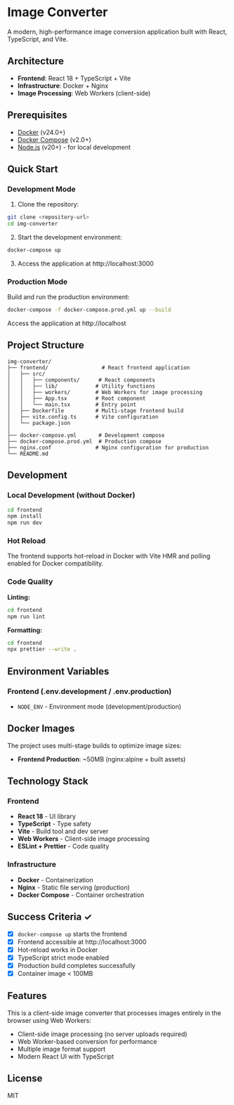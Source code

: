 # Image Converter

A modern, high-performance image conversion application built with React, TypeScript, and Vite.

## Architecture

- **Frontend**: React 18 + TypeScript + Vite
- **Infrastructure**: Docker + Nginx
- **Image Processing**: Web Workers (client-side)

## Prerequisites

- [Docker](https://www.docker.com/get-started) (v24.0+)
- [Docker Compose](https://docs.docker.com/compose/install/) (v2.0+)
- [Node.js](https://nodejs.org/) (v20+) - for local development

## Quick Start

### Development Mode

1. Clone the repository:
```bash
git clone <repository-url>
cd img-converter
```

2. Start the development environment:
```bash
docker-compose up
```

3. Access the application at http://localhost:3000

### Production Mode

Build and run the production environment:
```bash
docker-compose -f docker-compose.prod.yml up --build
```

Access the application at http://localhost

## Project Structure

```
img-converter/
├── frontend/                 # React frontend application
│   ├── src/
│   │   ├── components/      # React components
│   │   ├── lib/            # Utility functions
│   │   ├── workers/        # Web Workers for image processing
│   │   ├── App.tsx         # Root component
│   │   └── main.tsx        # Entry point
│   ├── Dockerfile          # Multi-stage frontend build
│   ├── vite.config.ts      # Vite configuration
│   └── package.json
│
├── docker-compose.yml       # Development compose
├── docker-compose.prod.yml  # Production compose
├── nginx.conf              # Nginx configuration for production
└── README.md
```

## Development

### Local Development (without Docker)

```bash
cd frontend
npm install
npm run dev
```

### Hot Reload

The frontend supports hot-reload in Docker with Vite HMR and polling enabled for Docker compatibility.

### Code Quality

**Linting:**
```bash
cd frontend
npm run lint
```

**Formatting:**
```bash
cd frontend
npx prettier --write .
```

## Environment Variables

### Frontend (.env.development / .env.production)
- `NODE_ENV` - Environment mode (development/production)

## Docker Images

The project uses multi-stage builds to optimize image sizes:

- **Frontend Production**: ~50MB (nginx:alpine + built assets)

## Technology Stack

### Frontend
- **React 18** - UI library
- **TypeScript** - Type safety
- **Vite** - Build tool and dev server
- **Web Workers** - Client-side image processing
- **ESLint + Prettier** - Code quality

### Infrastructure
- **Docker** - Containerization
- **Nginx** - Static file serving (production)
- **Docker Compose** - Container orchestration

## Success Criteria ✓

- [x] `docker-compose up` starts the frontend
- [x] Frontend accessible at http://localhost:3000
- [x] Hot-reload works in Docker
- [x] TypeScript strict mode enabled
- [x] Production build completes successfully
- [x] Container image < 100MB

## Features

This is a client-side image converter that processes images entirely in the browser using Web Workers:
- Client-side image processing (no server uploads required)
- Web Worker-based conversion for performance
- Multiple image format support
- Modern React UI with TypeScript

## License

MIT
